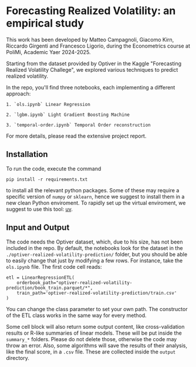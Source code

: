 # Forecasting Realized Volatility: an empirical study

This work has been developed by Matteo Campagnoli, Giacomo Kirn, Riccardo Girgenti and Francesco Ligorio, during the Econometrics course at PoliMi, Academic Yaer 2024-2025.

Starting from the dataset provided by Optiver in the Kaggle "Forecasting Realized Volatility Challege", we explored various techniques to predict realized volatility. 

In the repo, you'll find three notebooks, each implementing a different approach:
    
    1. `ols.ipynb` Linear Regression

    2. `lgbm.ipynb` Light Gradient Boosting Machine

    3. `temporal-order.ipynb` Temporal Order reconstruction

For more details, please read the extensive project report.

## Installation

To run the code, execute the command

```pip install -r requirements.txt```

to install all the relevant python packages. Some of these may require a specific version of `numpy` or `sklearn`, hence we suggest to install them in a new clean Python enviroment. To rapidly set up the virtual enviroment, we suggest to use this tool: [uv](https://docs.astral.sh/uv/).

## Input and Output

The code needs the Optiver dataset, which, due to his size, has not been included in the repo. By default, the notebooks look for the dataset in the ```./optiver-realized-volatility-prediction/``` folder, but you should be able to easily change that just by modifying a few rows. For instance, take the `ols.ipynb` file. The first code cell reads:

```
etl = LinearRegressionETL(
    orderbook_path="optiver-realized-volatility-prediction/book_train.parquet/*",
    train_path='optiver-realized-volatility-prediction/train.csv'
)
```

You can change the class parameter to set your own path. The constructor of the ETL class works in the same way for every method.

Some cell block will also return some output content, like cross-validation results or R-like summaries of linear models. These will be put inside the `summary_*` folders. Please do not delete those, otherwise the code may throw an error. Also, some algorithms will save the results of their analysis, like the final score, in a `.csv` file. These are collected inside the `output` directory.